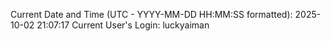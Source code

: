 Current Date and Time (UTC - YYYY-MM-DD HH:MM:SS formatted): 2025-10-02 21:07:17
Current User's Login: luckyaiman
